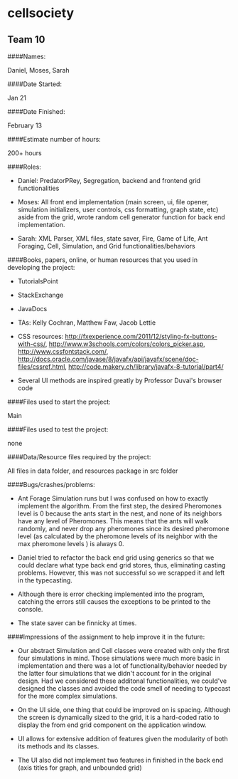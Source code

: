 # cellsociety 
## Team 10

####Names: 

Daniel, Moses, Sarah

####Date Started: 

Jan 21

####Date Finished: 

February 13

####Estimate number of hours: 

200+ hours

####Roles:
 - Daniel: PredatorPRey, Segregation, backend and frontend grid functionalities
 
 - Moses: All front end implementation (main screen, ui, file opener, simulation initializers, user controls, css formatting, graph state, etc) aside from the grid, wrote random cell generator function for back end implementation. 
  
 - Sarah: XML Parser, XML files, state saver, Fire, Game of Life, Ant Foraging, Cell, Simulation, and Grid functionalities/behaviors

####Books, papers, online, or human resources that you used in developing the project:

 - TutorialsPoint
 
 - StackExchange
 
 - JavaDocs
 
 - TAs: Kelly Cochran, Matthew Faw, Jacob Lettie
 
 - CSS resources: http://fxexperience.com/2011/12/styling-fx-buttons-with-css/, http://www.w3schools.com/colors/colors_picker.asp, http://www.cssfontstack.com/, http://docs.oracle.com/javase/8/javafx/api/javafx/scene/doc-files/cssref.html, http://code.makery.ch/library/javafx-8-tutorial/part4/
 
 - Several UI methods are inspired greatly by Professor Duval's browser code
 

####Files used to start the project: 

Main

####Files used to test the project: 

none

####Data/Resource files required by the project: 

All files in data folder, and resources package in src folder

####Bugs/crashes/problems: 
 - Ant Forage Simulation runs but I was confused on how to exactly implement the algorithm. From the first step, the desired Pheromones level is 0 because the ants start in the nest, and none of its neighbors have any level of Pheromones. This means that the ants will walk randomly, and never drop any pheromones since its desired pheromone level (as calculated by the pheromone levels of its neighbor with the max pheromone levels ) is always 0.
 
 - Daniel tried to refactor the back end grid using generics so that we could declare what type back end grid stores, thus, eliminating casting problems. However, this was not successful so we scrapped it and left in the typecasting. 
 
 - Although there is error checking implemented into the program, catching the errors still causes the exceptions to be printed to the console.
 
 - The state saver can be finnicky at times.
 
####Impressions of the assignment to help improve it in the future:

 - Our abstract Simulation and Cell classes were created with only the first four simulations in mind. Those simulations were much more basic in implementation and there was a lot of functionality/behavior needed by the latter four simulations that we didn't account for in the original design. Had we considered these additonal functionalities, we could've designed the classes and avoided the code smell of needing to typecast for the more complex simulations.
 
 - On the UI side, one thing that could be improved on is spacing. Although the screen is dynamically sized to the grid, it is a hard-coded ratio to display the from end grid component on the application window.
 
 - UI allows for extensive addition of features given the modularity of both its methods and its classes.
 
 - The UI also did not implement two features in finished in the back end (axis titles for graph, and unbounded grid) 
 
 